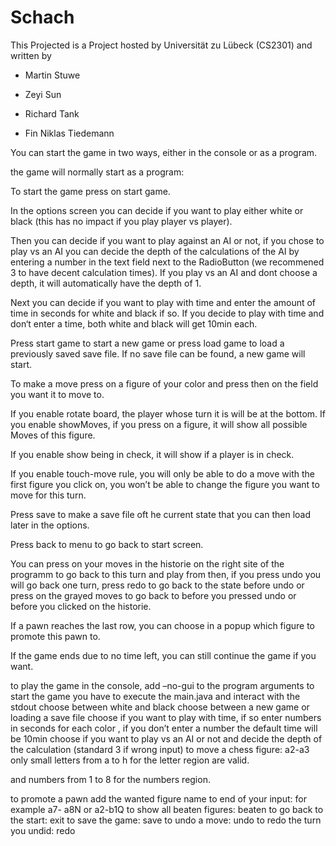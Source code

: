 # Schach

This Projected is a Project hosted by Universität zu Lübeck (CS2301) and written by

* Martin Stuwe

* Zeyi Sun

* Richard Tank

* Fin Niklas Tiedemann

You can start the game in two ways, either in the console or as a program.

the game will normally start as a program:

To start the game press on start game.

In the options screen you can decide if you want to play either white or black (this has no
impact if you play player vs player).

Then you can decide if you want to play against an AI or not, if you chose to play vs an AI
you can decide the depth of the calculations of the AI by entering a number in the text field
next to the RadioButton (we recommened 3 to have decent calculation times). If you play vs
an AI and dont choose a depth, it will automatically have the depth of 1.

Next you can decide if you want to play with time and enter the amount of time in seconds for
white and black if so. If you decide to play with time and don‘t enter a time, both white and
black will get 10min each.

Press start game to start a new game or press load game to load a previously saved save file.
If no save file can be found, a new game will start.

To make a move press on a figure of your color and press then on the field you want it to
move to.

If you enable rotate board, the player whose turn it is will be at the bottom.
If you enable showMoves, if you press on a figure, it will show all possible Moves of this
figure.

If you enable show being in check, it will show if a player is in check.

If you enable touch-move rule, you will only be able to do a move with the first figure you
click on, you won’t be able to change the figure you want to move for this turn.

Press save to make a save file oft he current state that you can then load later in the options.

Press back to menu to go back to start screen.

You can press on your moves in the historie on the right site of the programm to go back to
this turn and play from then, if you press undo you will go back one turn, press redo to go
back to the state before undo or press on the grayed moves to go back to before you pressed
undo or before you clicked on the historie.

If a pawn reaches the last row, you can choose in a popup which figure to promote this pawn
to.

If the game ends due to no time left, you can still continue the game if you want.

to play the game in the console, add –no-gui to the program arguments
to start the game you have to execute the main.java and interact with the stdout
choose between white and black
choose between a new game or loading a save file
choose if you want to play with time, if so enter numbers in seconds for each color , if you
don’t enter a number the default time will be 10min
choose if you want to play vs an AI or not and decide the depth of the calculation (standard 3
if wrong input)
to move a chess figure: a2-a3
only small letters from a to h for the letter region are valid.

and numbers from 1 to 8 for the numbers region.

to promote a pawn add the wanted figure name to end of your input: for example a7-
a8N or a2-b1Q
to show all beaten figures: beaten
to go back to the start: exit
to save the game: save
to undo a move: undo
to redo the turn you undid: redo



